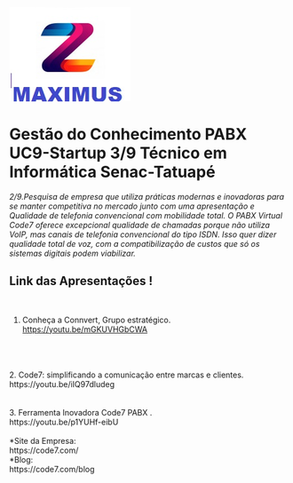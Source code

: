 ![maximus](https://github.com/Maxswell-MSD/Pasta-atividades/blob/main/Imagem/Maximus.jpg)
<br>
# Gestão do Conhecimento PABX __UC9-Startup 3/9__ Técnico em Informática Senac-Tatuapé

_2/9.Pesquisa de empresa que utiliza práticas modernas e inovadoras para se manter competitiva no mercado junto com uma apresentação e
Qualidade de telefonia convencional com mobilidade total.
O PABX Virtual Code7 oferece excepcional qualidade de chamadas porque não utiliza VoIP, mas canais de telefonia convencional do tipo ISDN. Isso quer dizer qualidade total de voz, com a compatibilização de custos que só os sistemas digitais podem viabilizar._
<br>

##  Link das Apresentações !
<br>

1. Conheça a Connvert, Grupo estratégico.<br>
https://youtu.be/mGKUVHGbCWA
<br>
<br>
<br>
2. Code7: simplificando a comunicação entre marcas e clientes.<br> 
https://youtu.be/iIQ97dludeg
<br>
<br>
<br>
3. Ferramenta Inovadora Code7 PABX .<br>
 https://youtu.be/p1YUHf-eibU
<br>
<br>
*Site da Empresa:<br>
https://code7.com/ <br>
*Blog:<br>
https://code7.com/blog
